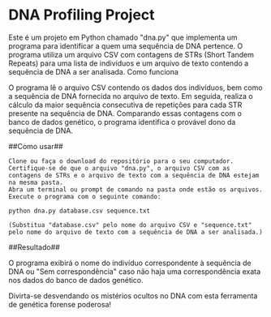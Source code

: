 # DNA Profiling Project #

Este é um projeto em Python chamado "dna.py" que implementa um programa para identificar a quem uma sequência de DNA pertence. O programa utiliza um arquivo CSV com contagens de STRs (Short Tandem Repeats) para uma lista de indivíduos e um arquivo de texto contendo a sequência de DNA a ser analisada.
Como funciona

O programa lê o arquivo CSV contendo os dados dos indivíduos, bem como a sequência de DNA fornecida no arquivo de texto. Em seguida, realiza o cálculo da maior sequência consecutiva de repetições para cada STR presente na sequência de DNA. Comparando essas contagens com o banco de dados genético, o programa identifica o provável dono da sequência de DNA.


##Como usar##

    Clone ou faça o download do repositório para o seu computador.
    Certifique-se de que o arquivo "dna.py", o arquivo CSV com as contagens de STRs e o arquivo de texto com a sequência de DNA estejam na mesma pasta.
    Abra um terminal ou prompt de comando na pasta onde estão os arquivos.
    Execute o programa com o seguinte comando:

    python dna.py database.csv sequence.txt

    (Substitua "database.csv" pelo nome do arquivo CSV e "sequence.txt" pelo nome do arquivo de texto com a sequência de DNA a ser analisada.)

##Resultado##

O programa exibirá o nome do indivíduo correspondente à sequência de DNA ou "Sem correspondência" caso não haja uma correspondência exata nos dados do banco de dados genético.

Divirta-se desvendando os mistérios ocultos no DNA com esta ferramenta de genética forense poderosa!
